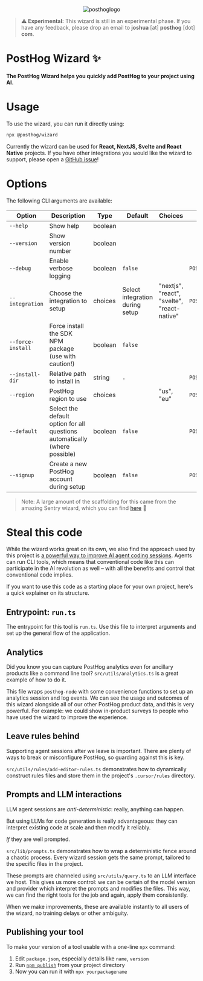 <p align="center">
  <img alt="posthoglogo" src="https://user-images.githubusercontent.com/65415371/205059737-c8a4f836-4889-4654-902e-f302b187b6a0.png">
</p>

> **⚠️ Experimental:** This wizard is still in an experimental phase. If you
> have any feedback, please drop an email to **joshua** [at] **posthog** [dot]
> **com**.

<h1>PostHog Wizard ✨</h1>
<h4>The PostHog Wizard helps you quickly add PostHog to your project using AI.</h4>

# Usage

To use the wizard, you can run it directly using:

```bash
npx @posthog/wizard
```

Currently the wizard can be used for **React, NextJS, Svelte and React Native**
projects. If you have other integrations you would like the wizard to support,
please open a [GitHub issue](https://github.com/posthog/wizard/issues)!

# Options

The following CLI arguments are available:

| Option            | Description                                                                | Type    | Default                         | Choices                                     | Environment Variable         |
| ----------------- | -------------------------------------------------------------------------- | ------- | ------------------------------- | ------------------------------------------- | ---------------------------- |
| `--help`          | Show help                                                                  | boolean |                                 |                                             |                              |
| `--version`       | Show version number                                                        | boolean |                                 |                                             |                              |
| `--debug`         | Enable verbose logging                                                     | boolean | `false`                         |                                             | `POSTHOG_WIZARD_DEBUG`       |
| `--integration`   | Choose the integration to setup                                            | choices | Select integration during setup | "nextjs", "react", "svelte", "react-native" | `POSTHOG_WIZARD_INTEGRATION` |
| `--force-install` | Force install the SDK NPM package (use with caution!)                      | boolean | `false`                         |                                             |                              |
| `--install-dir`   | Relative path to install in                                                | string  | `.`                             |                                             | `POSTHOG_WIZARD_INSTALL_DIR` |
| `--region`        | PostHog region to use                                                      | choices |                                 | "us", "eu"                                  | `POSTHOG_WIZARD_REGION`      |
| `--default`       | Select the default option for all questions automatically (where possible) | boolean | `false`                         |                                             | `POSTHOG_WIZARD_DEFAULT`     |
| `--signup`        | Create a new PostHog account during setup                                  | boolean | `false`                         |                                             | `POSTHOG_WIZARD_SIGNUP`      |

> Note: A large amount of the scaffolding for this came from the amazing Sentry
> wizard, which you can find [here](https://github.com/getsentry/sentry-wizard)
> 💖

# Steal this code

While the wizard works great on its own, we also find the approach used by this project is [a powerful way to improve AI agent coding sessions](https://posthog.com/blog/envoy-wizard-llm-agent). Agents can run CLI tools, which means that conventional code like this can participate in the AI revolution as well – with all the benefits and control that conventional code implies.

If you want to use this code as a starting place for your own project, here's a quick explainer on its structure.

## Entrypoint: `run.ts`

The entrypoint for this tool is `run.ts`. Use this file to interpret arguments and set up the general flow of the application.

## Analytics

Did you know you can capture PostHog analytics even for ancillary products like a command line tool? `src/utils/analytics.ts` is a great example of how to do it.

This file wraps `posthog-node` with some convenience functions to set up an analytics session and log events. We can see the usage and outcomes of this wizard alongside all of our other PostHog product data, and this is very powerful. For example: we could show in-product surveys to people who have used the wizard to improve the experience.

## Leave rules behind

Supporting agent sessions after we leave is important. There are plenty of ways to break or misconfigure PostHog, so guarding against this is key.

`src/utils/rules/add-editor-rules.ts` demonstrates how to dynamically construct rules files and store them in the project's `.cursor/rules` directory.

## Prompts and LLM interactions

LLM agent sessions are *anti-deterministic*: really, anything can happen.

But using LLMs for code generation is really advantageous: they can interpret existing code at scale and then modify it reliably.

*If* they are well prompted.

`src/lib/prompts.ts` demonstrates how to wrap a deterministic fence around a chaotic process. Every wizard session gets the same prompt, tailored to the specific files in the project.

These prompts are channeled using `src/utils/query.ts` to an LLM interface we host. This gives us more control: we can be certain of the model version and provider which interpret the prompts and modifies the files. This way, we can find the right tools for the job and again, apply them consistently.

When we make improvements, these are available instantly to all users of the wizard, no training delays or other ambiguity.

## Publishing your tool

To make your version of a tool usable with a one-line `npx` command:

1. Edit `package.json`, especially details like `name`, `version`
2. Run [`npm publish`](https://docs.npmjs.com/cli/v7/commands/npm-publish) from your project directory
3. Now you can run it with `npx yourpackagename`





